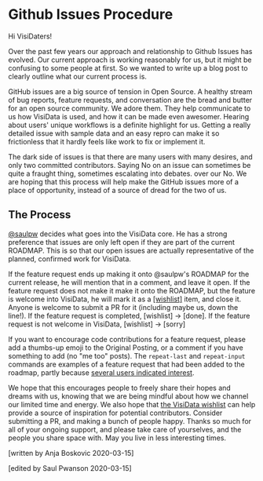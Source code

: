 # Github Issues Procedure

Hi VisiDaters!

Over the past few years our approach and relationship to Github Issues has evolved.
Our current approach is working reasonably for us, but it might be confusing to some people at first.
So we wanted to write up a blog post to clearly outline what our current process is.

GitHub issues are a big source of tension in Open Source.
A healthy stream of bug reports, feature requests, and conversation are the bread and butter for an open source community.
We adore them.
They help communicate to us how VisiData is used, and how it can be made even awesomer.
Hearing about users' unique workflows is a definite highlight for us.
Getting a really detailed issue with sample data and an easy repro can make it so frictionless that it hardly feels like work to fix or implement it.

The dark side of issues is that there are many users with many desires, and only two committed contributors.
Saying No on an issue can sometimes be quite a fraught thing, sometimes escalating into debates. over our No. 
We are hoping that this process will help make the GitHub issues more of a place of opportunity, instead of a source of dread for the two of us.

## The Process

[\@saulpw](https://github.com/saulpw) decides what goes into the VisiData core.
He has a strong preference that issues are only left open if they are part of the current ROADMAP.
This is so that our open issues are actually representative of the planned, confirmed work for VisiData.

If the feature request ends up making it onto @saulpw's ROADMAP for the current release, he will mention that in a comment, and leave it open.
If the feature request does not make it make it onto the ROADMAP, but the feature is welcome into VisiData, he will mark it as a [\[wishlist\]](https://github.com/saulpw/visidata/issues?q=is%3Aissue+%5Bwishlist%5D+) item, and close it. Anyone is welcome to submit a PR for it (including maybe us, down the line!).
If the feature request is completed, [wishlist] -> [done].
If the feature request is not welcome in VisiData, [wishlist] -> [sorry]

If you want to encourage code contributions for a feature request, please add a thumbs-up emoji to the Original Posting, or a comment if you have something to add (no "me too" posts). The `repeat-last` and `repeat-input` commands are examples of a feature request that had been added to the roadmap, partly because [several users indicated interest](https://github.com/saulpw/visidata/issues/441).

We hope that this encourages people to freely share their hopes and dreams with us, knowing that we are being mindful about how we channel our limited time and energy.
We also hope that [the VisiData wishlist](https://github.com/saulpw/visidata/issues?q=is%3Aissue+%5Bwishlist%5D+) can help provide a source of inspiration for potential contributors. Consider submitting a PR, and making a bunch of people happy.
Thanks so much for all of your ongoing support, and please take care of yourselves, and the people you share space with. May you live in less interesting times.

[written by Anja Boskovic 2020-03-15]

[edited by Saul Pwanson 2020-03-15]
